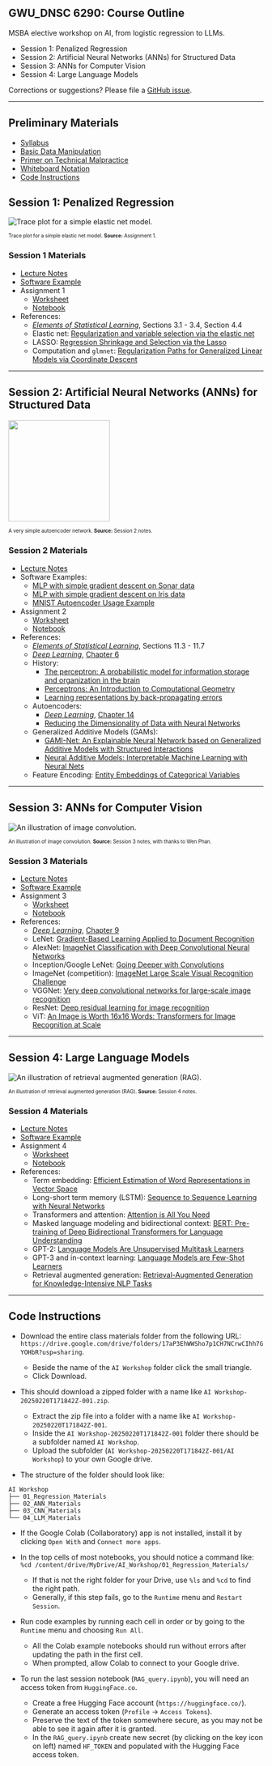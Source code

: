 ## GWU_DNSC 6290: Course Outline

MSBA elective workshop on AI, from logistic regression to LLMs.

* Session 1: Penalized Regression
* Session 2: Artificial Neural Networks (ANNs) for Structured Data 
* Session 3: ANNs for Computer Vision
* Session 4: Large Language Models

Corrections or suggestions? Please file a [GitHub issue](https://github.com/jphall663/GWU_practical_ai/issues/new).

***

## Preliminary Materials

 * [Syllabus](https://docs.google.com/document/d/1msxf4_n9G3g5ejwvtE112FuW2a4UMo6b0ukgS8V0rA8/edit?usp=sharing)
 * [Basic Data Manipulation](https://github.com/jphall663/GWU_data_mining/blob/master/01_basic_data_prep/01_basic_data_prep.md)
 * [Primer on Technical Malpractice](https://docs.google.com/presentation/d/1cZeaoIp4cQsVY_gj2a5Pg7ygexepQZRS-ZEn6n2QqEU/edit?usp=sharing)
 * [Whiteboard Notation](https://docs.google.com/presentation/d/1Axf9dizaE3XvGRelBHfsnAlMUPFuMExQ2WNVwQBKMrw/edit?usp=sharing)
 * [Code Instructions](#code-instructions)

## Session 1: Penalized Regression

![Trace plot for a simple elastic net model.](img/trace.png)

<sub><sup>Trace plot for a simple elastic net model. **Source:** Assignment 1.</sup></sub>

### Session 1 Materials

* [Lecture Notes](https://docs.google.com/presentation/d/1JVTu_mR_wEoFX66mpy5VxckZLSlaPr8D/edit?usp=sharing&ouid=102464801992802063798&rtpof=true&sd=true)
* [Software Example](https://drive.google.com/file/d/1Se-4yUkheQa3SOGGHfrsT-x5ZS529fl8/view?usp=sharing)
* Assignment 1
  * [Worksheet](https://docs.google.com/document/d/1qwrEl1vztt_NrtCHXQkYrL_C0Ih9PyuU/edit?usp=sharing&ouid=102464801992802063798&rtpof=true&sd=true)
  * [Notebook](https://drive.google.com/file/d/16gq6Bu74DTkIFnaDr3rJp69ebm8Q-1UN/view?usp=sharing)
* References:
  * [_Elements of Statistical Learning_](https://hastie.su.domains/ElemStatLearn/), Sections 3.1 - 3.4, Section 4.4
  * Elastic net: [Regularization and variable selection via the elastic net](https://hastie.su.domains/Papers/B67.2%20(2005)%20301-320%20Zou%20&%20Hastie.pdf)
  * LASSO: [Regression Shrinkage and Selection via the Lasso](https://www.jstor.org/stable/2346178?seq=1)
  * Computation and `glmnet`: [Regularization Paths for Generalized Linear Models via Coordinate Descent](https://www.jstatsoft.org/article/view/v033i01)

***

## Session 2: Artificial Neural Networks (ANNs) for Structured Data 

<img src="img/ae.png" width="200">

<sub><sup>A very simple autoencoder network. **Source:** Session 2 notes.</sup></sub>

### Session 2 Materials

* [Lecture Notes](https://docs.google.com/presentation/d/1-XweHER3tbVwQFuRxX3mAHol5QYGQpJI/edit?usp=sharing)
* Software Examples:
  * [MLP with simple gradient descent on Sonar data](https://drive.google.com/file/d/1qlw81JovHGBq-ShnxlBAZzEriRSjpEsL/view?usp=sharing)
  * [MLP with simple gradient descent on Iris data](https://github.com/jphall663/GWU_data_mining/blob/master/05_neural_networks/src/py_part_5_basic_mlp_example.ipynb)
  * [MNIST Autoencoder Usage Example](https://github.com/jphall663/GWU_data_mining/blob/master/05_neural_networks/src/py_part_5_MNIST_autoencoder.ipynb)
* Assignment 2
  * [Worksheet](https://docs.google.com/document/d/19EuGMlMprcykcJz0cXd6gX19WBv06aHw/edit?usp=sharing)
  * [Notebook](https://drive.google.com/file/d/1GTALUAAdWl2qmJpSquABEzWUz9WNQWH_/view?usp=sharing)
* References:
  * [_Elements of Statistical Learning_](https://hastie.su.domains/ElemStatLearn/), Sections 11.3 - 11.7
  * [_Deep Learning_](https://www.deeplearningbook.org), [Chapter 6](https://www.deeplearningbook.org/contents/mlp.html)
  * History:
    * [The perceptron: A probabilistic model for information storage and organization in the brain](https://www.ling.upenn.edu/courses/cogs501/Rosenblatt1958.pdf)
    * [Perceptrons: An Introduction to Computational Geometry](https://direct.mit.edu/books/monograph/3132/PerceptronsAn-Introduction-to-Computational)
    * [Learning representations by back-propagating errors](https://www.cs.toronto.edu/~hinton/absps/naturebp.pdf)
  * Autoencoders:
    * [_Deep Learning_](https://www.deeplearningbook.org), [Chapter 14](https://www.deeplearningbook.org/contents/autoencoders.html)
    * [Reducing the Dimensionality of Data with Neural Networks](https://www.cs.toronto.edu/~hinton/absps/science.pdf) 
  * Generalized Additive Models (GAMs):
    * [GAMI-Net: An Explainable Neural Network based on Generalized Additive Models with Structured Interactions](https://arxiv.org/pdf/2003.07132)
    * [Neural Additive Models: Interpretable Machine Learning with Neural Nets](https://arxiv.org/pdf/2004.13912)
  * Feature Encoding: [Entity Embeddings of Categorical Variables](https://arxiv.org/pdf/1604.06737) 

***

## Session 3: ANNs for Computer Vision

![An illustration of image convolution.](img/conv.png)

<sub><sup>An illustration of image convolution. **Source:** Session 3 notes, with thanks to Wen Phan.</sup></sub>

### Session 3 Materials

* [Lecture Notes](https://docs.google.com/presentation/d/1SSYBn3WrEGh9fM5e4LuQsxr_ALYxdyuv/edit?usp=sharing)
* [Software Example](https://drive.google.com/file/d/17lXz7t8YQcoqT0TRm1TAyyWV-yAvz2R_/view?usp=sharing)
* Assignment 3
  * [Worksheet](https://docs.google.com/document/d/1VU7wprJM_7m28VmVe7R016kyDoPAThlt/edit?usp=sharing)
  * [Notebook](https://drive.google.com/file/d/15UTmI7JhZFQjeilXS84MDiIMKLeRdjPN/view?usp=sharing)
* References:
  * [_Deep Learning_](https://www.deeplearningbook.org/), [Chapter 9](https://www.deeplearningbook.org/contents/convnets.html)
  * LeNet: [Gradient-Based Learning Applied to Document Recognition](https://ieeexplore.ieee.org/stamp/stamp.jsp?tp=&arnumber=726791)
  * AlexNet: [ImageNet Classification with Deep Convolutional Neural Networks](https://papers.nips.cc/paper_files/paper/2012/hash/c399862d3b9d6b76c8436e924a68c45b-Abstract.html)
  * Inception/Google LeNet: [Going Deeper with Convolutions](https://www.cs.unc.edu/~wliu/papers/GoogLeNet.pdf)
  * ImageNet (competition): [ImageNet Large Scale Visual Recognition Challenge](https://link.springer.com/article/10.1007/s11263-015-0816-y)
  * VGGNet: [Very deep convolutional networks for large-scale image recognition](https://arxiv.org/pdf/1409.1556)
  * ResNet: [Deep residual learning for image recognition](https://arxiv.org/pdf/1512.03385)
  * ViT: [An Image is Worth 16x16 Words: Transformers for Image Recognition at Scale](https://arxiv.org/abs/2010.11929)

***   

## Session 4: Large Language Models

![An illustration of retrieval augmented generation (RAG).](img/rag.png)

<sub><sup>An illustration of retrieval augmented generation (RAG). **Source:** Session 4 notes.</sup></sub>

### Session 4 Materials

* [Lecture Notes](https://docs.google.com/presentation/d/1nFoo5lRV0B8mT50l0KYYvKPQLuf0F5pA/edit?usp=sharing)
* [Software Example](https://drive.google.com/drive/folders/1RYp-8NrfFertcqOmrq9KHcUQY9lC_Mg4?usp=sharing)
* Assignment 4
  * [Worksheet](https://docs.google.com/document/d/1_EcS0IiOWPKakBQF76KxY_Fo3hJ6jpcm/edit?usp=sharing&ouid=102464801992802063798&rtpof=true&sd=true)
  * [Notebook](https://colab.research.google.com/drive/1stRJyIa9PyZ190qc0lZsC9v8uXSQmS1Z?usp=sharing) 
* References:
  * Term embedding: [Efficient Estimation of Word Representations in Vector Space](https://arxiv.org/pdf/1301.3781)
  * Long-short term memory (LSTM): [Sequence to Sequence Learning with Neural Networks](https://proceedings.neurips.cc/paper_files/paper/2014/file/5a18e133cbf9f257297f410bb7eca942-Paper.pdf)
  * Transformers and attention: [Attention is All You Need](https://arxiv.org/pdf/1706.03762)
  * Masked language modeling and bidirectional context: [BERT: Pre-training of Deep Bidirectional Transformers for Language Understanding](https://aclanthology.org/N19-1423.pdf) 
  * GPT-2: [Language Models Are Unsupervised Multitask Learners](https://insightcivic.s3.us-east-1.amazonaws.com/language-models.pdf )
  * GPT-3 and in-context learning: [Language Models are Few-Shot Learners](https://proceedings.neurips.cc/paper_files/paper/2020/file/1457c0d6bfcb4967418bfb8ac142f64a-Paper.pdf)
  * Retrieval augmented generation: [Retrieval-Augmented Generation for Knowledge-Intensive NLP Tasks](https://proceedings.neurips.cc/paper/2020/file/6b493230205f780e1bc26945df7481e5-Paper.pdf)

***

## Code Instructions

* Download the entire class materials folder from the following URL: `https://drive.google.com/drive/folders/17aP3EhWWSho7p1CH7NCrwCIhh7GYOHbR?usp=sharing`.
  * Beside the name of the `AI Workshop` folder click the small triangle.
  * Click Download.

* This should download a zipped folder with a name like `AI Workshop-20250220T171842Z-001.zip`.
  * Extract the zip file into a folder with a name like `AI Workshop-20250220T171842Z-001`.
  * Inside the `AI Workshop-20250220T171842Z-001` folder there should be a subfolder named `AI Workshop`.
  * Upload the subfolder (`AI Workshop-20250220T171842Z-001/AI Workshop`) to your own Google drive.

* The structure of the folder should look like:

```
AI Workshop
├── 01_Regression_Materials
├── 02_ANN_Materials
├── 03_CNN_Materials
└── 04_LLM_Materials
```

* If the Google Colab (Collaboratory) app is not installed, install it by clicking `Open With` and `Connect more apps`. 

* In the top cells of most notebooks, you should notice a command like: `%cd /content/drive/MyDrive/AI_Workshop/01_Regression_Materials/`
  * If that is not the right folder for your Drive, use `%ls` and `%cd` to find the right path.
  * Generally, if this step fails, go to the `Runtime` menu and `Restart Session`. 

* Run code examples by running each cell in order or by going to the `Runtime` menu and choosing `Run All`.
  * All the Colab example notebooks should run without errors after updating the path in the first cell.
  * When prompted, allow Colab to connect to your Google drive.

* To run the last session notebook (`RAG_query.ipynb`), you will need an access token from `HuggingFace.co`.
  * Create a free Hugging Face account (`https://huggingface.co/`).
  * Generate an access token (`Profile` -> `Access Tokens`).
  * Preserve the text of the token somewhere secure, as you may not be able to see it again after it is granted.
  * In the `RAG_query.ipynb` create new secret (by clicking on the key icon on left) named `HF_TOKEN` and populated with the Hugging Face access token.
